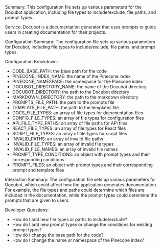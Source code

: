 Summary:
This configuration file sets up various parameters for the Docubot application, including file types to include/exclude, file paths, and prompt types.

Service:
Docubot is a documentation generator that uses prompts to guide users in creating documentation for their projects.

Configuration Summary:
The configuration file sets up various parameters for Docubot, including file types to include/exclude, file paths, and prompt types.

Configuration Breakdown:
- CODE_BASE_PATH: the base path for the code
- PINECONE_INDEX_NAME: the name of the Pinecone index
- PINECONE_NAMESPACE: the namespace for the Pinecone index
- DOCUBOT_DIRECTORY_NAME: the name of the Docubot directory
- DOCUBOT_DIRECTORY: the path to the Docubot directory
- MARKDOWN_DIRECTORY: the path to the markdown directory
- PROMPTS_FILE_PATH: the path to the prompts file
- TEMPLATE_FILE_PATH: the path to the templates file
- DOCS_FILE_TYPES: an array of file types for documentation files
- CONFIG_FILE_TYPES: an array of file types for configuration files
- API_FILE_TYPE_PATHS: an array of file paths for API files
- REACT_FILE_TYPES: an array of file types for React files
- SCRIPT_FILE_TYPES: an array of file types for script files
- INVALID_PATHS: an array of invalid file paths
- INVALID_FILE_TYPES: an array of invalid file types
- INVALID_FILE_NAMES: an array of invalid file names
- PROMPT_TYPE_CONDITIONS: an object with prompt types and their corresponding conditions
- PROMPT_FILES: an object with prompt types and their corresponding prompt and template files

Interaction Summary:
The configuration file sets up various parameters for Docubot, which could affect how the application generates documentation. For example, the file types and paths could determine which files are included in the documentation, while the prompt types could determine the prompts that are given to users.

Developer Questions:
- How do I add new file types or paths to include/exclude?
- How do I add new prompt types or change the conditions for existing prompt types?
- How do I change the base path for the code?
- How do I change the name or namespace of the Pinecone index?